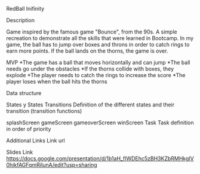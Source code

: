 RedBall Inifinity

Description

Game inspired by the famous game "Bounce", from the 90s. A simple recreation to demonstrate all the skills that were learned in Bootcamp.
In my game, the ball has to jump over boxes and throns in order to catch rings to earn more points.
If the ball lands on the thorns, the game is over.

MVP
*The game has a ball that moves horizontally and can jump
*The ball needs go under the obstacles
*If the thorns collide with boxes, they explode
*The player needs to catch the rings to increase the score
*The player loses when the ball hits the thorns


Data structure


States y States Transitions
Definition of the different states and their transition (transition functions)

splashScreen
gameScreen
gameoverScreen
winScreen
Task
Task definition in order of priority

Additional Links
Link url

Slides
Link https://docs.google.com/presentation/d/1b1aH_fIWDEhc5zBH3KZbRMHkgIV0hikfAGFqmRiIunA/edit?usp=sharing